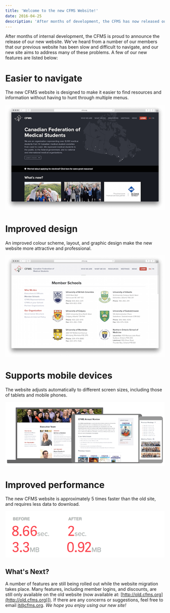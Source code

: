 ```yaml
---
title: 'Welcome to the new CFMS Website!'
date: 2016-04-25
description: 'After months of development, the CFMS has now released our new website! See some of the new features.'
---
```


After months of internal development, the CFMS is proud to announce the release of our new website. We've heard from a number of our members that our previous website has been slow and difficult to navigate, and our new site aims to address many of these problems. A few of our new features are listed below:

# **Easier to navigate**
The new CFMS website is designed to make it easier to find resources and information without having to hunt through multiple menus.

<img src="/images/news-images/preview1.png">

# **Improved design**
An improved colour scheme, layout, and graphic design make the new website more attractive and professional.

<img src="/images/news-images/preview2.png">

# **Supports mobile devices**
The website adjusts automatically to different screen sizes, including those of tablets and mobile phones.

<img src="/images/news-images/preview3.png">

# **Improved performance**
The new CFMS website is approximately 5 times faster than the old site, and requires less data to download.

<img src="/images/news-images/preview4.png">

## **What's Next?**
A number of features are still being rolled out while the website migration takes place. Many features, including member logins, and discounts, are still only available on the old website (now available at: [http://old.cfms.org](http://old.cfms.org)]). If there are any concerns or suggestions, feel free to email [it@cfms.org](mailto:it@cfms.org). *We hope you enjoy using our new site!*

